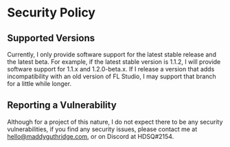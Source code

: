 # Security Policy

## Supported Versions

Currently, I only provide software support for the latest stable release and
the latest beta. For example, if the latest stable version is 1.1.2, I will
provide software support for 1.1.x and 1.2.0-beta.x. If I release a version
that adds incompatibility with an old version of FL Studio, I may support that
branch for a little while longer.

## Reporting a Vulnerability

Although for a project of this nature, I do not expect there to be any
security vulnerabilities, if you find any security issues, please contact me
at hello@maddyguthridge.com, or on Discord at HDSQ#2154.

